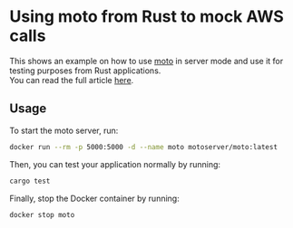 # Using moto from Rust to mock AWS calls

This shows an example on how to use [moto](https://pypi.org/project/moto/) in server mode and use it for testing purposes from Rust applications.  
You can read the full article [here](https://www.soup.dev/post/using-moto-from-rust-to-mock-aws-calls).  

## Usage

To start the moto server, run:
```bash
docker run --rm -p 5000:5000 -d --name moto motoserver/moto:latest
```

Then, you can test your application normally by running:
```bash
cargo test
```

Finally, stop the Docker container by running:
```bash
docker stop moto
```
